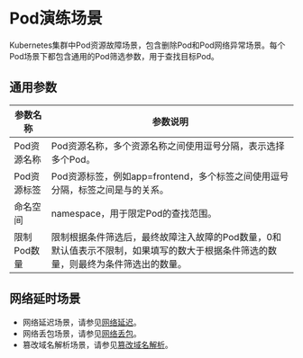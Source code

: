 # Pod演练场景

Kubernetes集群中Pod资源故障场景，包含删除Pod和Pod网络异常场景。每个Pod场景下都包含通用的Pod筛选参数，用于查找目标Pod。

## 通用参数

|参数名称|参数说明|
|----|----|
|Pod资源名称|Pod资源名称，多个资源名称之间使用逗号分隔，表示选择多个Pod。|
|Pod资源标签|Pod资源标签，例如app=frontend，多个标签之间使用逗号分隔，标签之间是与的关系。|
|命名空间|namespace，用于限定Pod的查找范围。|
|限制Pod数量|限制根据条件筛选后，最终故障注入故障的Pod数量，0和默认值表示不限制，如果填写的数大于根据条件筛选的数量，则最终为条件筛选出的数量。|

## 网络延时场景

-   网络延迟场景，请参见[网络延迟](/cn.zh-CN/故障演练/演练场景/基础资源类场景/网络类场景.md)。
-   网络丢包场景，请参见[网络丢包](/cn.zh-CN/故障演练/演练场景/基础资源类场景/网络类场景.md)。
-   篡改域名解析场景，请参见[篡改域名解析](/cn.zh-CN/故障演练/演练场景/基础资源类场景/网络类场景.md)。

